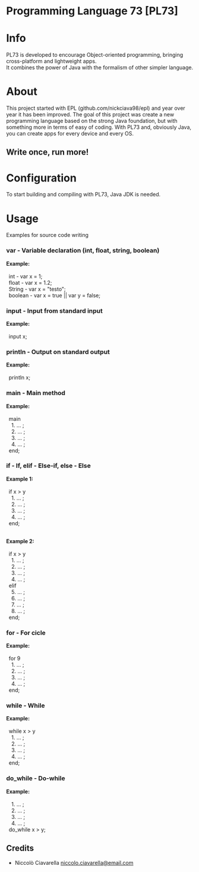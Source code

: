 Programming Language 73 [PL73]
==============================

Info
====
PL73 is developed to encourage Object-oriented programming, bringing cross-platform and lightweight apps. <br />
It combines the power of Java with the formalism of other simpler language. <br />

About
=====
This project started with EPL (github.com/nickciava98/epl) and year over year it has been improved.
The goal of this project was create a new programming language based on the strong Java foundation, but with something more in terms of easy of coding.
With PL73 and, obviously Java, you can create apps for every device and every OS.

Write once, run more!
---------------------

Configuration
=============
To start building and compiling with PL73, Java JDK is needed.

Usage
=====
Examples for source code writing

### var - Variable declaration (int, float, string, boolean)
  
<b> Example: </b> <br /> <br />
	&ensp;int - var x = 1; <br />
	&ensp;float - var x = 1.2; <br />
	&ensp;String - var x = "testo"; <br />
	&ensp;boolean - var x = true || var y = false; 
   
### input - Input from standard input
  
<b> Example: </b> <br /> <br />
	&ensp;input x; 
  
### println - Output on standard output
  
<b> Example: </b> <br /> <br />
	&ensp;println x; 
  
### main - Main method
  
<b> Example: </b> <br /> <br />
	&ensp;main <br />
    	&ensp;&ensp;1. ... ; <br />
    	&ensp;&ensp;2. ... ; <br />
    	&ensp;&ensp;3. ... ;             
    	&ensp;&ensp;4. ... ; <br />
	&ensp;end; 
  
### if - If, elif - Else-if, else - Else
 
<b> Example 1: </b> <br /> <br />
	&ensp;if x > y <br />
    	&ensp;&ensp;1. ... ; <br />
       	&ensp;&ensp;2. ... ; <br />
       	&ensp;&ensp;3. ... ;            
       	&ensp;&ensp;4. ... ; <br />
   	&ensp;end; <br /> <br />
 
<b> Example 2: </b> <br /> <br />
   	&ensp;if x > y <br />
   		&ensp;&ensp;1. ... ; <br />
       	&ensp;&ensp;2. ... ; <br />
       	&ensp;&ensp;3. ... ;            
       	&ensp;&ensp;4. ... ; <br />
   	&ensp;elif <br />
       	&ensp;&ensp;5. ... ; <br />
       	&ensp;&ensp;6. ... ; <br />
       	&ensp;&ensp;7. ... ;            
       	&ensp;&ensp;8. ... ; <br />
   	&ensp;end;
 
### for - For cicle
  
<b> Example: </b> <br /> <br />
   	&ensp;for 9 <br />
       	&ensp;&ensp;1. ... ; <br />
       	&ensp;&ensp;2. ... ; <br />
       	&ensp;&ensp;3. ... ;           
       	&ensp;&ensp;4. ... ; <br />
   	&ensp;end; 
  
### while - While   
  
<b> Example: </b> <br /> <br />
	&ensp;while x > y <br />
    	&ensp;&ensp;1. ... ; <br />
       	&ensp;&ensp;2. ... ; <br />
       	&ensp;&ensp;3. ... ;            
       	&ensp;&ensp;4. ... ; <br />
   	&ensp;end; 
  
### do_while - Do-while
  
<b> Example: </b> <br /> <br />
		&ensp;&ensp;1. ... ; <br />
    	&ensp;&ensp;2. ... ; <br />
       	&ensp;&ensp;3. ... ;            
       	&ensp;&ensp;4. ... ; <br />
   	&ensp;do_while x > y; 

Credits
-------
* Niccolò Ciavarella <niccolo.ciavarella@email.com>

       	